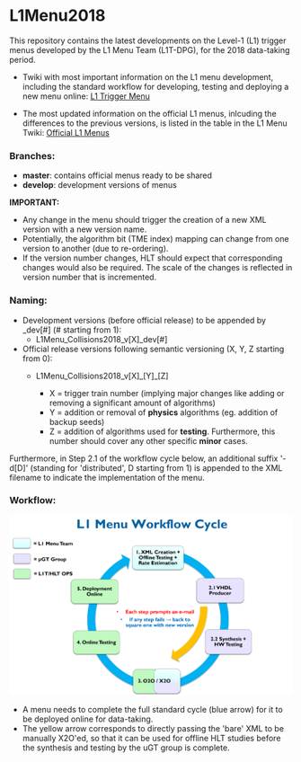 # L1Menu2018
This repository contains the latest developments on the Level-1 (L1) trigger menus developed by the L1 Menu Team (L1T-DPG), for the 2018 data-taking period. 

* Twiki with most important information on the L1 menu development, including the standard workflow for developing, testing and deploying a new menu online: [L1 Trigger Menu](https://twiki.cern.ch/twiki/bin/view/CMS/SWGuideL1TriggerMenu)

* The most updated information on the official L1 menus, inlcuding the differences to the previous versions, is listed in the table in the L1 Menu Twiki: [Official L1 Menus](https://twiki.cern.ch/twiki/bin/viewauth/CMS/SWGuideL1TriggerMenu#Official_L1_Menus)

### Branches:
* **master**: contains official menus ready to be shared
* **develop**: development versions of menus

**IMPORTANT:**
* Any change in the menu should trigger the creation of a new XML version with a new version name.
* Potentially, the algorithm bit (TME index) mapping can change from one version to another (due to re-ordering).
* If the version number changes, HLT should expect that corresponding changes would also be required. The scale of the changes is reflected in version number that is incremented. 

### Naming:
* Development versions (before official release) to be appended by \_dev\[#\] (# starting from 1):
  * L1Menu\_Collisions2018\_v\[X\]\_dev\[#\]
* Official release versions following semantic versioning (X, Y, Z starting from 0):
  * L1Menu\_Collisions2018\_v\[X\]\_\[Y\]\_\[Z\]

    * X = trigger train number (implying major changes like adding or removing a significant amount of algorithms)
    * Y = addition or removal of **physics** algorithms (eg. addition of backup seeds)
    * Z = addition of algorithms used for **testing**. Furthermore, this number should cover any other specific **minor** cases. 
  
Furthermore, in Step 2.1 of the workflow cycle below, an additional suffix '-d\[D\]' (standing for 'distributed', D starting from 1) is appended to the XML filename to indicate the implementation of the menu.

### Workflow:

![Workflow Cycle](L1MenuWorkflowCycle_Condensed.png)

* A menu needs to complete the full standard cycle (blue arrow) for it to be deployed online for data-taking.
* The yellow arrow corresponds to directly passing the 'bare' XML to be manually X2O'ed, so that it can be used for offline HLT studies before the synthesis and testing by the uGT group is complete.
